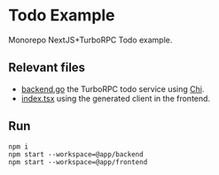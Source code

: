 # Todo Example

Monorepo NextJS+TurboRPC Todo example.

## Relevant files

- [backend.go](./backend/backend.go) the TurboRPC todo service using [Chi](https://github.com/go-chi/chi).
- [index.tsx](./frontend/pages/index.tsx) using the generated client in the frontend.

## Run

```
npm i
npm start --workspace=@app/backend
npm start --workspace=@app/frontend
```
